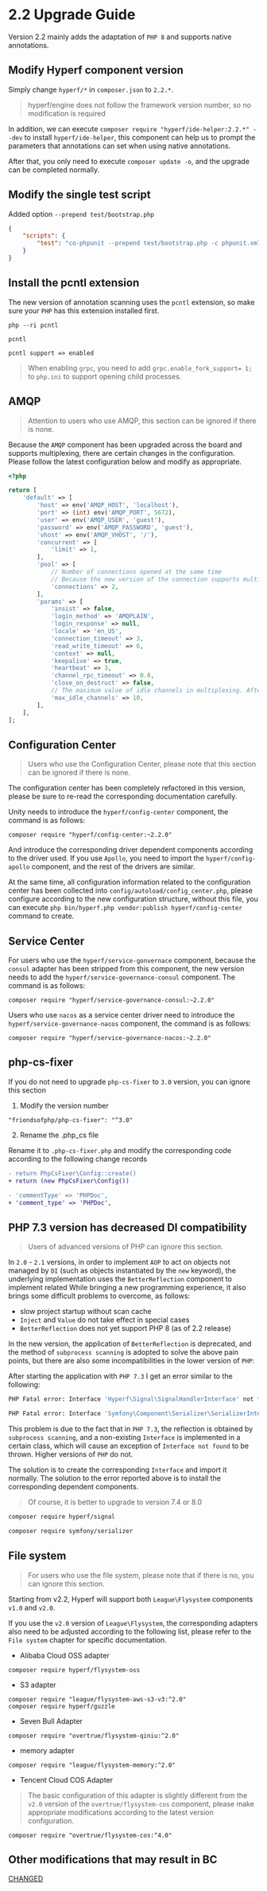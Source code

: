 # 2.2 Upgrade Guide

Version 2.2 mainly adds the adaptation of `PHP 8` and supports native annotations.

## Modify Hyperf component version

Simply change `hyperf/*` in `composer.json` to `2.2.*`.

> hyperf/engine does not follow the framework version number, so no modification is required

In addition, we can execute `composer require "hyperf/ide-helper:2.2.*" --dev` to install `hyperf/ide-helper`, this component can help us to prompt the parameters that annotations can set when using native annotations.

After that, you only need to execute `composer update -o`, and the upgrade can be completed normally.

## Modify the single test script

Added option `--prepend test/bootstrap.php`

```json
{
    "scripts": {
        "test": "co-phpunit --prepend test/bootstrap.php -c phpunit.xml --colors=always"
    }
}
```

## Install the pcntl extension

The new version of annotation scanning uses the `pcntl` extension, so make sure your `PHP` has this extension installed first.

```shell
php --ri pcntl

pcntl

pcntl support => enabled
```

> When enabling `grpc`, you need to add `grpc.enable_fork_support= 1;` to `php.ini` to support opening child processes.

## AMQP

> Attention to users who use AMQP, this section can be ignored if there is none.

Because the `AMQP` component has been upgraded across the board and supports multiplexing, there are certain changes in the configuration. Please follow the latest configuration below and modify as appropriate.

```php
<?php

return [
    'default' => [
        'host' => env('AMQP_HOST', 'localhost'),
        'port' => (int) env('AMQP_PORT', 5672),
        'user' => env('AMQP_USER', 'guest'),
        'password' => env('AMQP_PASSWORD', 'guest'),
        'vhost' => env('AMQP_VHOST', '/'),
        'concurrent' => [
            'limit' => 1,
        ],
        'pool' => [
            // Number of connections opened at the same time
            // Because the new version of the connection supports multiplexing, it can achieve high concurrency with a very small number of connections
            'connections' => 2,
        ],
        'params' => [
            'insist' => false,
            'login_method' => 'AMQPLAIN',
            'login_response' => null,
            'locale' => 'en_US',
            'connection_timeout' => 3,
            'read_write_timeout' => 6,
            'context' => null,
            'keepalive' => true,
            'heartbeat' => 3,
            'channel_rpc_timeout' => 0.0,
            'close_on_destruct' => false,
            // The maximum value of idle channels in multiplexing. After this number is exceeded, the redundant limit channels will be closed.
            'max_idle_channels' => 10,
        ],
    ],
];

```

## Configuration Center

> Users who use the Configuration Center, please note that this section can be ignored if there is none.

The configuration center has been completely refactored in this version, please be sure to re-read the corresponding documentation carefully.

Unity needs to introduce the `hyperf/config-center` component, the command is as follows:

```shell
composer require "hyperf/config-center:~2.2.0"
```

And introduce the corresponding driver dependent components according to the driver used. If you use `Apollo`, you need to import the `hyperf/config-apollo` component, and the rest of the drivers are similar.

At the same time, all configuration information related to the configuration center has been collected into `config/autoload/config_center.php`, please configure according to the new configuration structure, without this file, you can execute `php bin/hyperf.php vendor:publish hyperf/config-center` command to create.

## Service Center

For users who use the `hyperf/service-gonvernace` component, because the `consul` adapter has been stripped from this component, the new version needs to add the `hyperf/service-governance-consul` component. The command is as follows:

```shell
composer require "hyperf/service-governance-consul:~2.2.0"
```

Users who use `nacos` as a service center driver need to introduce the `hyperf/service-governance-nacos` component, the command is as follows:

```shell
composer require "hyperf/service-governance-nacos:~2.2.0"
```

## php-cs-fixer

If you do not need to upgrade `php-cs-fixer` to `3.0` version, you can ignore this section

1. Modify the version number

```
"friendsofphp/php-cs-fixer": "^3.0"
```

2. Rename the .php_cs file

Rename it to `.php-cs-fixer.php` and modify the corresponding code according to the following change records

```diff
- return PhpCsFixer\Config::create()
+ return (new PhpCsFixer\Config())

- 'commentType' => 'PHPDoc',
+ 'comment_type' => 'PHPDoc',
```

## PHP 7.3 version has decreased DI compatibility

> Users of advanced versions of PHP can ignore this section.

In `2.0` - `2.1` versions, in order to implement `AOP` to act on objects not managed by `DI` (such as objects instantiated by the `new` keyword), the underlying implementation uses the `BetterReflection` component to implement related While bringing a new programming experience, it also brings some difficult problems to overcome, as follows:

- slow project startup without scan cache
- `Inject` and `Value` do not take effect in special cases
- `BetterReflection` does not yet support PHP 8 (as of 2.2 release)

In the new version, the application of `BetterReflection` is deprecated, and the method of `subprocess scanning` is adopted to solve the above pain points, but there are also some incompatibilities in the lower version of `PHP`:

After starting the application with `PHP 7.3` I get an error similar to the following:

```bash
PHP Fatal error: Interface 'Hyperf\Signal\SignalHandlerInterface' not found in vendor/hyperf/process/src/Handler/ProcessStopHandler.php on line 17

PHP Fatal error: Interface 'Symfony\Component\Serializer\SerializerInterface' not found in vendor/hyperf/utils/src/Serializer/Serializer.php on line 46
````

This problem is due to the fact that in `PHP 7.3`, the reflection is obtained by `subprocess scanning`, and a non-existing `Interface` is implemented in a certain class, which will cause an exception of `Interface not found` to be thrown. Higher versions of `PHP` do not.

The solution is to create the corresponding `Interface` and import it normally. The solution to the error reported above is to install the corresponding dependent components.

> Of course, it is better to upgrade to version 7.4 or 8.0

```bash
composer require hyperf/signal

composer require symfony/serializer
```

## File system

> For users who use the file system, please note that if there is no, you can ignore this section.

Starting from v2.2, Hyperf will support both `League\Flysystem` components `v1.0` and `v2.0`.

If you use the `v2.0` version of `League\Flysystem`, the corresponding adapters also need to be adjusted according to the following list, please refer to the `File system` chapter for specific documentation.

- Alibaba Cloud OSS adapter

```shell
composer require hyperf/flysystem-oss
````

- S3 adapter

```shell
composer require "league/flysystem-aws-s3-v3:^2.0"
composer require hyperf/guzzle
```

- Seven Bull Adapter

```shell
composer require "overtrue/flysystem-qiniu:^2.0"
```

- memory adapter

```shell
composer require "league/flysystem-memory:^2.0"
```

- Tencent Cloud COS Adapter

> The basic configuration of this adapter is slightly different from the `v2.0` version of the `overtrue/flysystem-cos` component, please make appropriate modifications according to the latest version configuration.

```shell
composer require "overtrue/flysystem-cos:^4.0"
```

## Other modifications that may result in BC

[CHANGED](https://github.com/hyperf/hyperf/blob/2.2/CHANGELOG-2.2.md#changed)

